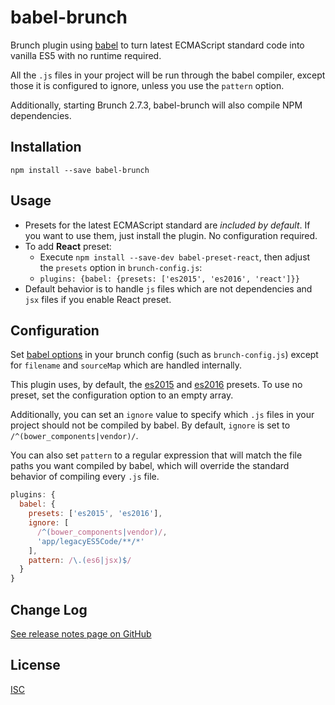 babel-brunch
===========
Brunch plugin using [babel](https://github.com/babel/babel) to turn latest
ECMAScript standard code into vanilla ES5 with no runtime required.

All the `.js` files in your project will be run through the babel compiler,
except those it is configured to ignore, unless you use the `pattern` option.

Additionally, starting Brunch 2.7.3, babel-brunch will also compile NPM dependencies.

Installation
------------
`npm install --save babel-brunch`

Usage
-----

- Presets for the latest ECMAScript standard are *included by default*. If you want to use them, just install the plugin. No configuration required.
- To add **React** preset:
    - Execute `npm install --save-dev babel-preset-react`, then adjust the `presets` option in `brunch-config.js`:
    - `plugins: {babel: {presets: ['es2015', 'es2016', 'react']}}`
- Default behavior is to handle `js` files which are not dependencies and `jsx` files if you enable React preset.

Configuration
-------------
Set [babel options](https://babeljs.io/docs/usage/options) in your brunch
config (such as `brunch-config.js`) except for `filename` and `sourceMap`
which are handled internally.

This plugin uses, by default, the
[es2015](https://babeljs.io/docs/plugins/preset-es2015/) and
[es2016](https://babeljs.io/docs/plugins/preset-es2016/) presets. To use no
preset, set the configuration option to an empty array.

Additionally, you can set an `ignore` value to specify which `.js` files in
your project should not be compiled by babel. By default, `ignore` is set to
`/^(bower_components|vendor)/`.

You can also set `pattern` to a regular expression that will match the file
paths you want compiled by babel, which will override the standard behavior of
compiling every `.js` file.

```js
plugins: {
  babel: {
    presets: ['es2015', 'es2016'],
    ignore: [
      /^(bower_components|vendor)/,
      'app/legacyES5Code/**/*'
    ],
    pattern: /\.(es6|jsx)$/
  }
}
```

Change Log
----------
[See release notes page on GitHub](https://github.com/babel/babel-brunch/releases)

License
-------
[ISC](https://raw.github.com/babel/babel-brunch/master/LICENSE)
